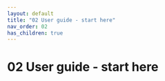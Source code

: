 ```yaml
---
layout: default
title: "02 User guide - start here"
nav_order: 02
has_children: true
---
```

# 02 User guide - start here
  
